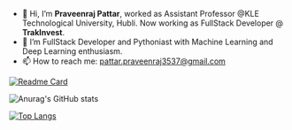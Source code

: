 - 👋 Hi, I’m **Praveenraj Pattar**, worked as Assistant Professor @KLE Technological University, Hubli. Now working as FullStack Developer @ **TrakInvest**.
- 🌱 I’m FullStack Developer and Pythoniast with Machine Learning and Deep Learning enthusiasm.
- 📫 How to reach me: pattar.praveenraj3537@gmail.com 

<!---
Praveenraj3537/Praveenraj3537 is a ✨ special ✨ repository because its `README.md` (this file) appears on your GitHub profile.
You can click the Preview link to take a look at your changes.
--->



[![Readme Card](https://github-readme-stats.vercel.app/api/pin/?username=Praveenraj3537&repo=Praveenraj3537)](https://github.com/anuraghazra/github-readme-stats)



![Anurag's GitHub stats](https://github-readme-stats.vercel.app/api?username=Praveenraj3537&show_icons=true&theme=great-gatsby)


[![Top Langs](https://github-readme-stats.vercel.app/api/top-langs/?username=Praveenraj3537)](https://github.com/anuraghazra/github-readme-stats)


